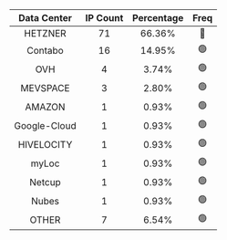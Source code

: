| Data Center | IP Count | Percentage | Freq |
|:------------:|:--------:|:-----------:|:-----:|
| HETZNER | 71 | 66.36% | 🔴 |
| Contabo | 16 | 14.95% | 🟢 |
| OVH | 4 | 3.74% | 🟢 |
| MEVSPACE | 3 | 2.80% | 🟢 |
| AMAZON | 1 | 0.93% | 🟢 |
| Google-Cloud | 1 | 0.93% | 🟢 |
| HIVELOCITY | 1 | 0.93% | 🟢 |
| myLoc | 1 | 0.93% | 🟢 |
| Netcup | 1 | 0.93% | 🟢 |
| Nubes | 1 | 0.93% | 🟢 |
| OTHER | 7 | 6.54% | 🟢 |